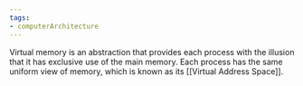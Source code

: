```yaml
---
tags:
- computerArchitecture 
---
```

Virtual memory is an abstraction that provides each process with the illusion that it has exclusive use of the main memory. Each process has the same uniform view of memory, which is known as its [[Virtual Address Space]]. 
